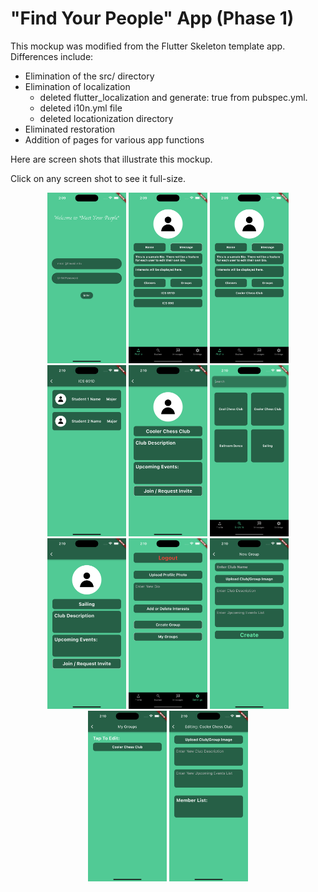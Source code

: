 # "Find Your People" App (Phase 1)

This mockup was modified from the Flutter Skeleton template app. Differences include:

* Elimination of the src/ directory
* Elimination of localization
  * deleted flutter_localization and generate: true from pubspec.yml.
  * deleted i10n.yml file
  * deleted locationization directory
* Eliminated restoration
* Addition of pages for various app functions

Here are screen shots that illustrate this mockup.

Click on any screen shot to see it full-size.

<p style="text-align: center">
  <img src="./README-screenshots/screenshot-1.png" width="25%">
  <img src="./README-screenshots/screenshot-2.png" width="25%">
  <img src="./README-screenshots/screenshot-3.png" width="25%">
  <img src="./README-screenshots/screenshot-4.png" width="25%">
  <img src="./README-screenshots/screenshot-5.png" width="25%">
 <img src="./README-screenshots/screenshot-6.png" width="25%">
 <img src="./README-screenshots/screenshot-7.png" width="25%">
 <img src="./README-screenshots/screenshot-8.png" width="25%">
 <img src="./README-screenshots/screenshot-9.png" width="25%">
 <img src="./README-screenshots/screenshot-10.png" width="25%">
 <img src="./README-screenshots/screenshot-11.png" width="25%">
</p>
